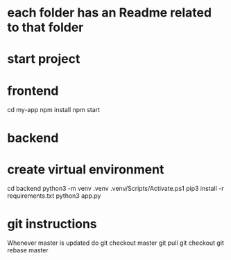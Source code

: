 # each folder has an Readme related to that folder

# start project
# frontend
cd my-app
npm install
npm start

# backend
# create virtual environment
cd backend
python3 -m venv .venv
.venv/Scripts/Activate.ps1
pip3 install -r requirements.txt
python3 app.py



# git instructions
Whenever master is updated
do 
git checkout master
git pull
git checkout <your branch>
git rebase master